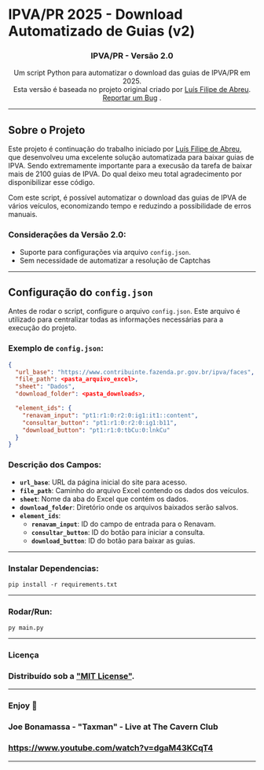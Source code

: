 # IPVA/PR 2025 - Download Automatizado de Guias (v2)

<p align="center">
  <h3 align="center">IPVA/PR - Versão 2.0</h3>

  <p align="center">
    Um script Python para automatizar o download das guias de IPVA/PR em 2025.
    <br/>
    Esta versão é baseada no projeto original criado por <a href="https://github.com/lfeabreu/">Luís Filipe de Abreu</a>.
    <br/>
    <a href="https://github.com/FelipeTr00/ipva-pr-download-guias/issues">Reportar um Bug</a>
    .
  </p>
</p>

---

## Sobre o Projeto

Este projeto é continuação do trabalho iniciado por <a href="https://github.com/lfeabreu">Luís Filipe de Abreu</a>, que desenvolveu uma excelente solução automatizada para baixar guias de IPVA. Sendo extremamente importante para a execusão da tarefa de baixar mais de 2100 guias de IPVA. Do qual deixo meu total agradecimento por disponibilizar esse código.

Com este script, é possível automatizar o download das guias de IPVA de vários veículos, economizando tempo e reduzindo a possibilidade de erros manuais.

### Considerações da Versão 2.0:
- Suporte para configurações via arquivo `config.json`.
- Sem necessidade de automatizar a resolução de Captchas
---

## Configuração do `config.json`

Antes de rodar o script, configure o arquivo `config.json`. Este arquivo é utilizado para centralizar todas as informações necessárias para a execução do projeto.

### Exemplo de `config.json`:
```json
{
  "url_base": "https://www.contribuinte.fazenda.pr.gov.br/ipva/faces",
  "file_path": <pasta_arquivo_excel>,
  "sheet": "Dados",
  "download_folder": <pasta_downloads>,

  "element_ids": {
    "renavam_input": "pt1:r1:0:r2:0:ig1:it1::content",
    "consultar_button": "pt1:r1:0:r2:0:ig1:b11",
    "download_button": "pt1:r1:0:tbCu:0:lnkCu"
  }
}
```
### Descrição dos Campos:

- **`url_base`**: URL da página inicial do site para acesso.
- **`file_path`**: Caminho do arquivo Excel contendo os dados dos veículos.
- **`sheet`**: Nome da aba do Excel que contém os dados.
- **`download_folder`**: Diretório onde os arquivos baixados serão salvos.
- **`element_ids`**:
  - **`renavam_input`**: ID do campo de entrada para o Renavam.
  - **`consultar_button`**: ID do botão para iniciar a consulta.
  - **`download_button`**: ID do botão para baixar as guias.
---

### Instalar Dependencias:
```
pip install -r requirements.txt
```
---
### Rodar/Run:

```
py main.py
```
---
### Licença

### Distribuído sob a ["MIT License"](/LICENSE.txt).

---

### Enjoy 🎵

### Joe Bonamassa - "Taxman" - Live at The Cavern Club<br>
### https://www.youtube.com/watch?v=dgaM43KCqT4

---
